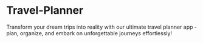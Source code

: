# Travel-Planner
Transform your dream trips into reality with our ultimate travel planner app - plan, organize, and embark on unforgettable journeys effortlessly!
